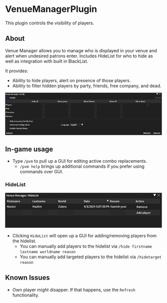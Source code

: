 # VenueManagerPlugin
This plugin controls the visibility of players.

## About
Venue Manager allows you to manage who is displayed in your venue and alert when undesired patrons enter.
Includes HideList for who to hide as well as integration with built in BlackList.

It provides:
* Ability to hide players, alert on presence of those players.
* Ability to filter hidden players by party, friends, free company, and dead.

![](https://raw.githubusercontent.com/Swatgod-Tia/VenueManagerRelease/main/images/Venue_Manager.png)

## In-game usage
* Type `/pvm` to pull up a GUI for editing active combo replacements.
	* `/pvm help` brings up additional commands if you prefer using commands over GUI.

### HideList
![](https://raw.githubusercontent.com/Swatgod-Tia/VenueManagerRelease/main/images/Hide_List.png)
* Clicking `HideList` will open up a GUI for adding/removing players from the hidelist.
	* You can manually add players to the hidelist via `/hide firstname lastname worldname reason`
	* You can manually add targeted players to the hidelist via `/hidetarget reason`

## Known Issues
* Own player might disapper. If that happens, use the `Refresh` functionality.
